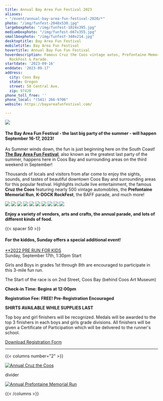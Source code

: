 ```yaml
---
title: Annual Bay Area Fun Festival 2023
aliases:
- "/event/annual-bay-area-fun-festival-2020/*"
photo: "/img/funfest-2048x530.jpg"
largeboxphoto: "/img/funfest-1024x395.jpg"
mediumboxphoto: "/img/funfest-667x355.jpg"
smallboxphoto: "/img/funfest-340x214.jpg"
desktoptitle: Bay Area Fun Festival
mobiletitle: Bay Area Fun Festival
hovertitle: Annual Bay Fun Fun Festival
hoverdescription: Famous Cruz the Coos vintage autos, Prefontaine Memorial Run, K-DOCK
  RockFest & Parade.
startdate: '2023-09-16'
enddate: '2023-09-17'
address:
  city: Coos Bay
  state: Oregon
  street: 50 Central Ave.
  zip: 97420
phone_toll_free: ''
phone_local: "(541) 266-9706"
website: https://bayareafunfestival.com/

---
```

![](/img/baff-backgrounder.jpeg)

#### **The Bay Area Fun Festival - the last big party of the summer - will happen September 16-17, 2023!**

As Summer winds down, the fun is just beginning here on the South Coast! [**The Bay Area Fun Festival**](https://bayareafunfestival.com/), also known as the greatest last party of the summer, happens here in Coos Bay and surrounding areas on the third weekend in September!

Thousands of locals and visitors from afar come to enjoy the sights, sounds, and tastes of beautiful downtown Coos Bay and surrounding areas for this popular festival. Highlights include live entertainment, the famous **Cruz the Coos** featuring nearly 500 vintage automobiles, the **Prefontaine Memorial Run**, **K-DOCK RockFest**, the BAFF parade, and much more!

![](/img/funfest-mosiac1.jpg) ![](/img/funfest-mosiac2.jpg) ![](/img/funfest-mosiac3.jpg) ![](/img/funfest-mosiac4.jpg) ![](/img/funfest-mosiac5.jpg) ![](/img/funfest-mosiac6.jpg) ![](/img/funfest-mosiac7.jpg) ![](/img/funfest-mosiac8.jpg) ![](/img/funfest-mosiac9.jpg) ![](/img/funfest-mosiac10.jpg)

**Enjoy a variety of vendors, arts and crafts, the annual parade, and lots of different kinds of food.**

{{< spacer 50 >}}

#### For the kiddos, Sunday offers a special additional event!

[**2022 PRE RUN FOR KIDS](https://www.great-futures.org/pre-for-kids)  
Sunday, September 17th, 1:30pm Start

Girls and Boys in grades 1st through 8th are encouraged to participate in this 3-mile fun run.

The Start of the race is on 2nd Street, Coos Bay (behind Coos Art Museum)

**Check-in Time: Begins at 12:00pm**

**Registration Fee: FREE! Pre-Registration Encouraged**

**SHIRTS AVAILABLE WHILE SUPPLIES LAST**

Top boy and girl finishers will be recognized. Medals will be awarded to the top 3 finishers in each boys and girls grade divisions. All finishers will be given a Certificate of Participation which will be delivered to the runner's school.

[Download Registration Form](https://www.great-futures.org/_files/ugd/30afe1_e54aaa1432e447cb868e3a49eaabb820.pdf)

***

{{< columns number="2" >}}

[![Annual Cruz the Coos](/img/cruz-the-coos-column.jpg)](/event/annual-cruz-the-coos/)

divider

[![Annual Prefontaine Memorial Run](/img/prefontaine-run-column.jpg)](/event/annual-prefontaine-memorial-run/)

{{< /columns >}}